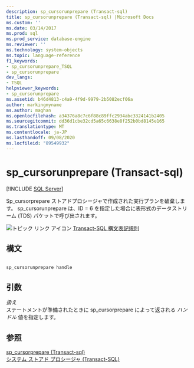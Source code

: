 ```yaml
---
description: sp_cursorunprepare (Transact-sql)
title: sp_cursorunprepare (Transact-sql) |Microsoft Docs
ms.custom: ''
ms.date: 03/14/2017
ms.prod: sql
ms.prod_service: database-engine
ms.reviewer: ''
ms.technology: system-objects
ms.topic: language-reference
f1_keywords:
- sp_cursorunprepare_TSQL
- sp_cursorunprepare
dev_langs:
- TSQL
helpviewer_keywords:
- sp_cursorunprepare
ms.assetid: b46d4813-c4a9-4f9d-9979-2b5082ecf06a
author: markingmyname
ms.author: maghan
ms.openlocfilehash: a34376a8c7c6f88c89ffc2934abc3324141b2405
ms.sourcegitcommit: dd36d1cbe32cd5a65c6638e8f252b0bd8145e165
ms.translationtype: MT
ms.contentlocale: ja-JP
ms.lasthandoff: 09/08/2020
ms.locfileid: "89549932"
---
```

# <a name="sp_cursorunprepare-transact-sql"></a>sp_cursorunprepare (Transact-sql)
[!INCLUDE [SQL Server](../../includes/applies-to-version/sqlserver.md)]

  Sp_cursorprepare ストアドプロシージャで作成された実行プランを破棄します。 sp_cursorunprepare は、ID = 6 を指定した場合に表形式のデータストリーム (TDS) パケットで呼び出されます。  
  
 ![トピック リンク アイコン](../../database-engine/configure-windows/media/topic-link.gif "トピック リンク アイコン") [Transact-SQL 構文表記規則](../../t-sql/language-elements/transact-sql-syntax-conventions-transact-sql.md)  
  
## <a name="syntax"></a>構文  
  
```  
  
sp_cursorunprepare handle  
```  
  
## <a name="arguments"></a>引数  
 *扱え*  
 ステートメントが準備されたときに sp_cursorprepare によって返される *ハンドル* 値を指定します。  
  
## <a name="see-also"></a>参照  
 [sp_cursorprepare &#40;Transact-sql&#41;](../../relational-databases/system-stored-procedures/sp-cursorprepare-transact-sql.md)   
 [システム ストアド プロシージャ &#40;Transact-SQL&#41;](../../relational-databases/system-stored-procedures/system-stored-procedures-transact-sql.md)  
  
  
